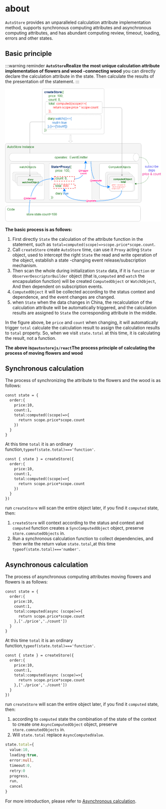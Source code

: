 # about

 `AutoStore` provides an unparalleled calculation attribute implementation method, supports synchronous computing attributes and asynchronous computing attributes, and has abundant computing review, timeout, loading, errors and other states.

## Basic principle

:::warning reminder
 **`AutoStore`Realize the most unique calculation attribute implementation of flowers and wood -connecting wood** you can directly declare the calculation attribute in the state. Then calculate the results of the presentation of the statement.
:::

 ![](./images/store.drawio.png) 

 **The basic process is as follows:** 

1. First directly `State` the calculation of the attribute function in the statement, such as `total=computed(scope)=>scope.price*scope.count`.
2. Call `createStore` create `AutoStore` time, can use it `Proxy` acting `State` object, used to intercept the right `State` the read and write operation of the object, establish a state -changing event release/subscription mechanism.
3. Then scan the whole during initialization `State` data, if it is `function` or `ObserverDescriptorBuilder` object (that is,`computed` and `watch` the encapsulation function) will be created `ComputedObject` or `WatchObject`, And then dependent on subscription events.
3. `ComputedObject` it will be collected according to the status context and dependence, and the event changes are changed.
3. when `State` when the data changes in China, the recalculation of the calculation attribute will be automatically triggered, and the calculation results are assigned to `State` the corresponding attribute in the middle.

In the figure above, be `price` and `count` when changing, it will automatically trigger `total` calculate the calculation result to assign the calculation results to `total` property. So, when we visit `state.total` at this time, it is calculating the result, not a function.

 **The above is`@autostorejs/react`The process principle of calculating the process of moving flowers and wood** 


## Synchronous calculation

The process of synchronizing the attribute to the flowers and the wood is as follows:

```tsx  
const state = {
  order:{
    price:10,
    count:1,
    total:computed((scope)=>{
      return scope.price*scope.count
    })
  }
}
```

At this time `total` it is an ordinary function,`typeof(state.total)==='function'`.

```tsx  
const { state } = createStore({
  order:{
    price:10,
    count:1,
    total:computed((scope)=>{
      return scope.price*scope.count
    })
  }
})
```
run `createStore` will scan the entire object later, if you find it `computed` state, then:

1. `createStore` will context according to the status and context and `computed` function creates a `SyncComputedObject` object, preserve `store.comnutedObjects` in.
2. Run a synchronous calculation function to collect dependencies, and then write the return value `state.total`,at this time `typeof(state.total)==='number'`.

## Asynchronous calculation

The process of asynchronous computing attributes moving flowers and flowers is as follows:

```tsx  
const state = {
  order:{
    price:10,
    count:1,
    total:computed(async (scope)=>{
      return scope.price*scope.count
    },['./price','./count'])
  }
}
```

At this time `total` it is an ordinary function,`typeof(state.total)==='function'`.

```tsx  
const { state } = createStore({
  order:{
    price:10,
    count:1,
    total:computed(async (scope)=>{
      return scope.price*scope.count
    },['./price','./count'])
  }
})
```

run `createStore` will scan the entire object later, if you find it `computed` state, then:


1. according to `computed` state the combination of the state of the context to create one `AsyncComputedObject` object, preserve `store.comnutedObjects` in.
2. Will `state.total` replace `AsyncComputedValue`.

```ts
state.total={
  value:10,
  loading:true,
  error:null,
  timeout:0,
  retry:0
  progress,
  run,
  cancel  
}
```

For more introduction, please refer to [Asynchronous calculation](./async).